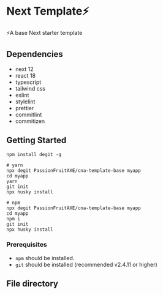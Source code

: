 # Next Template⚡️

⚡️A base Next starter template

## Dependencies

- next 12
- react 18
- typescript
- tailwind css
- eslint
- stylelint
- prettier
- commitlint
- commitizen

## Getting Started

```shell
npm install degit -g

# yarn
npx degit PassionFruitAXE/cna-template-base myapp
cd myapp
yarn
git init
npx husky install

# npm
npx degit PassionFruitAXE/cna-template-base myapp
cd myapp
npm i
git init
npx husky install

```

### Prerequisites

- `npm` should be installed.
- `git` should be installed (recommended v2.4.11 or higher)

## File directory
